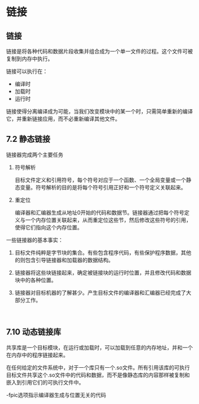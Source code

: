 # 链接

## 链接

链接是将各种代码和数据片段收集并组合成为一个单一文件的过程。这个文件可被复制到内存中执行。

链接可以执行在：

- 编译时
- 加载时
- 运行时

链接使得分离编译成为可能，当我们改变模块中的某一个时，只需简单重新的编译它，并重新链接应用，而不必重新编译其他文件。

## 7.2 静态链接

链接器完成两个主要任务

1. 符号解析

   目标文件定义和引用符号，每个符号对应于一个函数、一个全局变量或一个静态变量。符号解析的目的是将每个符号引用正好和一个符号定义关联起来。

2. 重定位

   编译器和汇编器生成从地址0开始的代码和数据节。链接器通过把每个符号定义与一个内存位置关联起来，从而重定位这些节，然后修改这些符号的引用，使得它们指向这个内存位置。

一些链接器的基本事实：

1. 目标文件纯粹是字节块的集合。有些包含程序代码，有些保护程序数据，其他的则包含引导链接器和加载器的数据结构。

2. 链接器将这些块链接起来，确定被链接块的运行时位置，并且修改代码和数据块中的各种位置。
3. 链接器对目标机器的了解甚少。产生目标文件的编译器和汇编器已经完成了大部分工作。

​    

## 7.10 动态链接库

共享库是一个目标模块，在运行或加载时，可以加载到任意的内存地址，并和一个在内存中的程序链接起来。

在任何给定的文件系统中，对于一个库只有一个.so文件。所有引用该库的可执行目标文件共享这个.so文件中的代码和数据，而不是像静态库的内容那样被复制和嵌入到引用它们的可执行文件中。

-fpic选项指示编译器生成与位置无关的代码